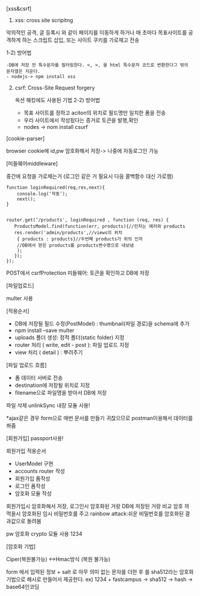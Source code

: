 [xss&csrf]

1) xss: cross site scripitng

악의적인 공격, 글 등록시 <script>location.href</script> 와 같이 페이지를 이동하게 하거나 매 초마다 목표사이트를 공격하게 하는 스크립트 삽입, 또는 사이트 쿠키를 가로채고 전송

1-2) 방어법
	
	-DB에 저장 전 특수문자를 필터링한다. <, >, 을 html 특수문자 코드로 변환한다그 밖의 문자열은 지운다. 
	- nodejs-> npm install xss

2) csrf: Cross-Site Request forgery

	옥션 해킹에도 사용된 기법
2-2) 방어법
	- 목표 사이트를 정하고 aciton의 위치로 필드명만 일치한 폼을 전송
	- 우리 사이트에서 작성됬다는 증거로 토큰을 발행,확인
	- nodes -> nom install csurf


[cookie-parser]

browser cookie에 id,pw 암호화해서 저장-> 나중에 자동로그인 가능

[미들웨어middleware]

중간에 요청을 가로채는거 (로그인 같은 거 필요시 다음 콜백함수 대신 가로챔)

    function loginRequired(req,res,next){
	    console.log(‘작동’);
	    next();
    }

    
    router.get(‘/products', loginRequired , function (req, res) {
       ProductsModel.find(function(err, products){//인자는 에러와 products
       res.render('admin/products',//views의 위치
       	{ products : products}//두번째 products가 위의 인자
        //DB에서 받은 products를 products변수명으로 내보냄
        );
       });
    });

POST에서 csrfProtection 미들웨어: 토큰을 확인하고 DB에 저장

[파일업로드]

multer 사용

[적용순서]
- DB에 저장될 필드 수정(PostModel) : thumbnail(파일 경로)을 schema에 추가
- npm install –save multer
- uploads 폴더 생성: 정적 폴더(static folder) 지정
- router 처리 ( write, edit - post ): 파일 업로드 지정
- view 처리 ( detail ) : 뿌려주기

[파일 업로드 흐름]
- 폼 데이터 서버로 전송
- destination에 저장될 위치로 지정
- filename으로 파일명을 받아서 DB에 저장


파일 삭제
unlinkSync 내장 모듈 사용!

*ajax같은 경우 form으로 매번 문서를 만들기 귀찮으므로 postman이용해서 데이터를 쏴줌


[회원가입]
passport사용!

회원가입 적용순서

- UserModel 구현
- accounts router 작성
- 회원가입 폼작성
- 로그인 폼작성
- 암호화 모듈 작성


회원가입시 암호화해서 저장, 로그인시 암호화된 거랑 DB에 저장된 거랑 비교
암호 까먹을시 암호화된 임시 비밀번호를 주고 rainbow attack:쉬운 비밀번호를 암호화된 결과값으로 돌려봄

pw 암호화 crypto 모듈 사용
1234

[암호화 기법]

Ciper(복원불가능)
<->Hmac방식 (복원 불가능)

form 에서 입력된 정보 + salt 로 아무 의미 없는 문자를 더한 후
를 sha512라는 암호화 기법으로 해시로 만들어서 제공한다.
ex) 1234 + fastcampus -> sha512 -> hash -> base64인코딩

